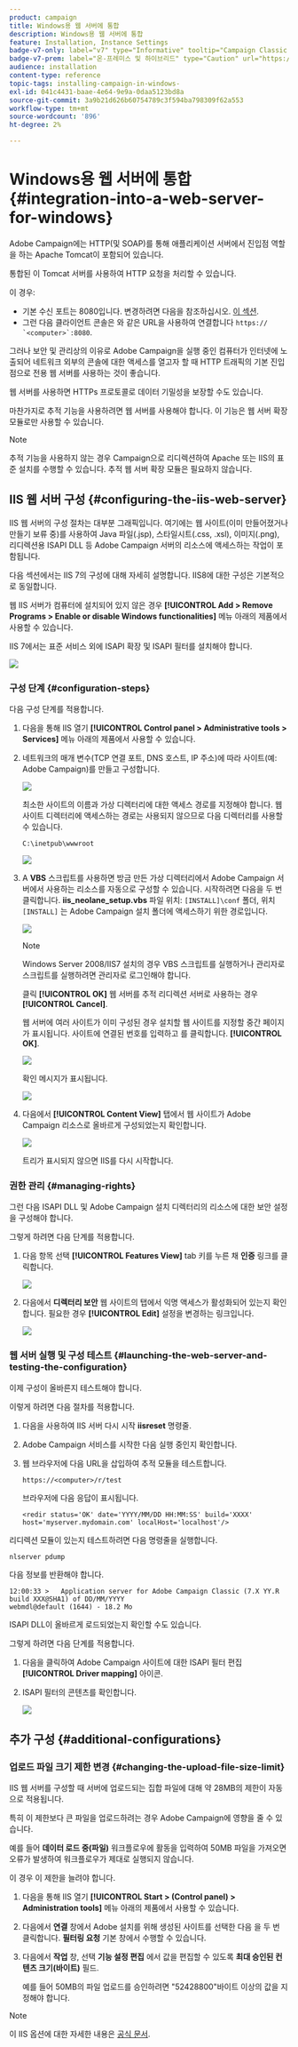 ```yaml
---
product: campaign
title: Windows용 웹 서버에 통합
description: Windows용 웹 서버에 통합
feature: Installation, Instance Settings
badge-v7-only: label="v7" type="Informative" tooltip="Campaign Classic v7에만 적용"
badge-v7-prem: label="온-프레미스 및 하이브리드" type="Caution" url="https://experienceleague.adobe.com/docs/campaign-classic/using/installing-campaign-classic/architecture-and-hosting-models/hosting-models-lp/hosting-models.html?lang=ko" tooltip="온-프레미스 및 하이브리드 배포에만 적용"
audience: installation
content-type: reference
topic-tags: installing-campaign-in-windows-
exl-id: 041c4431-baae-4e64-9e9a-0daa5123bd8a
source-git-commit: 3a9b21d626b60754789c3f594ba798309f62a553
workflow-type: tm+mt
source-wordcount: '896'
ht-degree: 2%

---
```


# Windows용 웹 서버에 통합{#integration-into-a-web-server-for-windows}



Adobe Campaign에는 HTTP(및 SOAP)를 통해 애플리케이션 서버에서 진입점 역할을 하는 Apache Tomcat이 포함되어 있습니다.

통합된 이 Tomcat 서버를 사용하여 HTTP 요청을 처리할 수 있습니다.

이 경우:

* 기본 수신 포트는 8080입니다. 변경하려면 다음을 참조하십시오. [이 섹션](../../installation/using/configure-tomcat.md).
* 그런 다음 클라이언트 콘솔은 와 같은 URL을 사용하여 연결합니다 ```https:// `<computer>`:8080```.

그러나 보안 및 관리상의 이유로 Adobe Campaign을 실행 중인 컴퓨터가 인터넷에 노출되어 네트워크 외부의 콘솔에 대한 액세스를 열고자 할 때 HTTP 트래픽의 기본 진입점으로 전용 웹 서버를 사용하는 것이 좋습니다.

웹 서버를 사용하면 HTTPs 프로토콜로 데이터 기밀성을 보장할 수도 있습니다.

마찬가지로 추적 기능을 사용하려면 웹 서버를 사용해야 합니다. 이 기능은 웹 서버 확장 모듈로만 사용할 수 있습니다.

>[!NOTE]
>
>추적 기능을 사용하지 않는 경우 Campaign으로 리디렉션하여 Apache 또는 IIS의 표준 설치를 수행할 수 있습니다. 추적 웹 서버 확장 모듈은 필요하지 않습니다.

## IIS 웹 서버 구성 {#configuring-the-iis-web-server}

IIS 웹 서버의 구성 절차는 대부분 그래픽입니다. 여기에는 웹 사이트(이미 만들어졌거나 만들기 보류 중)를 사용하여 Java 파일(.jsp), 스타일시트(.css, .xsl), 이미지(.png), 리디렉션용 ISAPI DLL 등 Adobe Campaign 서버의 리소스에 액세스하는 작업이 포함됩니다.

다음 섹션에서는 IIS 7의 구성에 대해 자세히 설명합니다. IIS8에 대한 구성은 기본적으로 동일합니다.

웹 IIS 서버가 컴퓨터에 설치되어 있지 않은 경우 **[!UICONTROL Add > Remove Programs > Enable or disable Windows functionalities]** 메뉴 아래의 제품에서 사용할 수 있습니다.

IIS 7에서는 표준 서비스 외에 ISAPI 확장 및 ISAPI 필터를 설치해야 합니다.

![](assets/s_ncs_install_iis7_isapi.png)

### 구성 단계 {#configuration-steps}

다음 구성 단계를 적용합니다.

1. 다음을 통해 IIS 열기 **[!UICONTROL Control panel > Administrative tools > Services]** 메뉴 아래의 제품에서 사용할 수 있습니다.
1. 네트워크의 매개 변수(TCP 연결 포트, DNS 호스트, IP 주소)에 따라 사이트(예: Adobe Campaign)를 만들고 구성합니다.

   ![](assets/s_ncs_install_iis7_add_site.png)

   최소한 사이트의 이름과 가상 디렉터리에 대한 액세스 경로를 지정해야 합니다. 웹 사이트 디렉터리에 액세스하는 경로는 사용되지 않으므로 다음 디렉터리를 사용할 수 있습니다.

   ```
   C:\inetpub\wwwroot
   ```

   ![](assets/s_ncs_install_iis7_parameters_step1.png)

1. A **VBS** 스크립트를 사용하면 방금 만든 가상 디렉터리에서 Adobe Campaign 서버에서 사용하는 리소스를 자동으로 구성할 수 있습니다. 시작하려면 다음을 두 번 클릭합니다. **iis_neolane_setup.vbs** 파일 위치: `[INSTALL]\conf` 폴더, 위치 `[INSTALL]` 는 Adobe Campaign 설치 폴더에 액세스하기 위한 경로입니다.

   ![](assets/s_ncs_install_iis7_parameters_step2.png)

   >[!NOTE]
   >
   >Windows Server 2008/IIS7 설치의 경우 VBS 스크립트를 실행하거나 관리자로 스크립트를 실행하려면 관리자로 로그인해야 합니다.

   클릭 **[!UICONTROL OK]** 웹 서버를 추적 리디렉션 서버로 사용하는 경우 **[!UICONTROL Cancel]**.

   웹 서버에 여러 사이트가 이미 구성된 경우 설치할 웹 사이트를 지정할 중간 페이지가 표시됩니다. 사이트에 연결된 번호를 입력하고 를 클릭합니다. **[!UICONTROL OK]**.

   ![](assets/s_ncs_install_iis7_parameters_step3.png)

   확인 메시지가 표시됩니다.

   ![](assets/s_ncs_install_iis7_parameters_step7.png)

1. 다음에서 **[!UICONTROL Content View]** 탭에서 웹 사이트가 Adobe Campaign 리소스로 올바르게 구성되었는지 확인합니다.

   ![](assets/s_ncs_install_iis7_parameters_step6.png)

   트리가 표시되지 않으면 IIS를 다시 시작합니다.

### 권한 관리 {#managing-rights}

그런 다음 ISAPI DLL 및 Adobe Campaign 설치 디렉터리의 리소스에 대한 보안 설정을 구성해야 합니다.

그렇게 하려면 다음 단계를 적용합니다.

1. 다음 항목 선택 **[!UICONTROL Features View]** tab 키를 누른 채 **인증** 링크를 클릭합니다.

   ![](assets/s_ncs_install_iis7_parameters_step8.png)

1. 다음에서 **디렉터리 보안** 웹 사이트의 탭에서 익명 액세스가 활성화되어 있는지 확인합니다. 필요한 경우 **[!UICONTROL Edit]** 설정을 변경하는 링크입니다.

   ![](assets/s_ncs_install_iis7_parameters_step9.png)

### 웹 서버 실행 및 구성 테스트 {#launching-the-web-server-and-testing-the-configuration}

이제 구성이 올바른지 테스트해야 합니다.

이렇게 하려면 다음 절차를 적용합니다.

1. 다음을 사용하여 IIS 서버 다시 시작 **iisreset** 명령줄.

1. Adobe Campaign 서비스를 시작한 다음 실행 중인지 확인합니다.

1. 웹 브라우저에 다음 URL을 삽입하여 추적 모듈을 테스트합니다.

   ```
   https://<computer>/r/test
   ```

   브라우저에 다음 응답이 표시됩니다.

   ```
   <redir status='OK' date='YYYY/MM/DD HH:MM:SS' build='XXXX' host='myserver.mydomain.com' localHost='localhost'/>
   ```

리디렉션 모듈이 있는지 테스트하려면 다음 명령줄을 실행합니다.

```
nlserver pdump
```

다음 정보를 반환해야 합니다.

```
12:00:33 >   Application server for Adobe Campaign Classic (7.X YY.R build XXX@SHA1) of DD/MM/YYYY
webmdl@default (1644) - 18.2 Mo
```

ISAPI DLL이 올바르게 로드되었는지 확인할 수도 있습니다.

그렇게 하려면 다음 단계를 적용합니다.

1. 다음을 클릭하여 Adobe Campaign 사이트에 대한 ISAPI 필터 편집 **[!UICONTROL Driver mapping]** 아이콘.
1. ISAPI 필터의 콘텐츠를 확인합니다.

   ![](assets/s_ncs_install_iis7_parameters_step11.png)

## 추가 구성 {#additional-configurations}

### 업로드 파일 크기 제한 변경 {#changing-the-upload-file-size-limit}

IIS 웹 서버를 구성할 때 서버에 업로드되는 집합 파일에 대해 약 28MB의 제한이 자동으로 적용됩니다.

특히 이 제한보다 큰 파일을 업로드하려는 경우 Adobe Campaign에 영향을 줄 수 있습니다.

예를 들어 **데이터 로드 중(파일)** 워크플로우에 활동을 입력하여 50MB 파일을 가져오면 오류가 발생하여 워크플로우가 제대로 실행되지 않습니다.

이 경우 이 제한을 늘려야 합니다.

1. 다음을 통해 IIS 열기 **[!UICONTROL Start > (Control panel) > Administration tools]** 메뉴 아래의 제품에서 사용할 수 있습니다.
1. 다음에서 **연결** 창에서 Adobe 설치를 위해 생성된 사이트를 선택한 다음 을 두 번 클릭합니다. **필터링 요청** 기본 창에서 수행할 수 있습니다.
1. 다음에서 **작업** 창, 선택 **기능 설정 편집** 에서 값을 편집할 수 있도록 **최대 승인된 컨텐츠 크기(바이트)** 필드.

   예를 들어 50MB의 파일 업로드를 승인하려면 &quot;52428800&quot;바이트 이상의 값을 지정해야 합니다.

>[!NOTE]
>
>이 IIS 옵션에 대한 자세한 내용은 [공식 문서](https://www.iis.net/configreference/system.webserver/security/requestfiltering/requestlimits).


